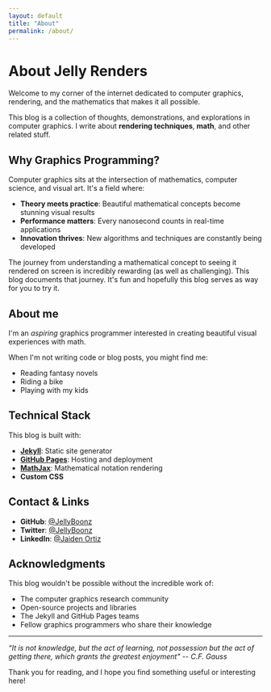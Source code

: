 ```yaml
---
layout: default
title: "About"
permalink: /about/
---
```


# About Jelly Renders

Welcome to my corner of the internet dedicated to computer graphics, rendering, and the mathematics that makes it all possible.

This blog is a collection of thoughts, demonstrations, and explorations in computer graphics. I write about **rendering techniques**, **math**, and other related stuff.

## Why Graphics Programming?

Computer graphics sits at the intersection of mathematics, computer science, and visual art. It's a field where:

- **Theory meets practice**: Beautiful mathematical concepts become stunning visual results
- **Performance matters**: Every nanosecond counts in real-time applications
- **Innovation thrives**: New algorithms and techniques are constantly being developed

The journey from understanding a mathematical concept to seeing it rendered on screen is incredibly rewarding (as well as challenging). This blog documents that journey.
It's fun and hopefully this blog serves as way for you to try it.

## About me

I'm an *aspiring* graphics programmer interested in creating beautiful visual experiences with math.

When I'm not writing code or blog posts, you might find me:
- Reading fantasy novels
- Riding a bike
- Playing with my kids

## Technical Stack

This blog is built with:
- **[Jekyll](https://jekyllrb.com/)**: Static site generator
- **[GitHub Pages](https://pages.github.com/)**: Hosting and deployment
- **[MathJax](https://www.mathjax.org/)**: Mathematical notation rendering
- **Custom CSS**

## Contact & Links

- **GitHub**: [@JellyBoonz](https://github.com/JellyBoonz)
- **Twitter**: [@JellyBoonz](https://twitter.com/JellyBoonz)
- **LinkedIn**: [@Jaiden Ortiz](https://Linkedin.com/in/jaiden-ortiz)

## Acknowledgments

This blog wouldn't be possible without the incredible work of:
- The computer graphics research community
- Open-source projects and libraries
- The Jekyll and GitHub Pages teams
- Fellow graphics programmers who share their knowledge

---

*“It is not knowledge, but the act of learning, not possession but the act of getting there, which grants the greatest enjoyment"*
-- *C.F. Gauss*

Thank you for reading, and I hope you find something useful or interesting here!
